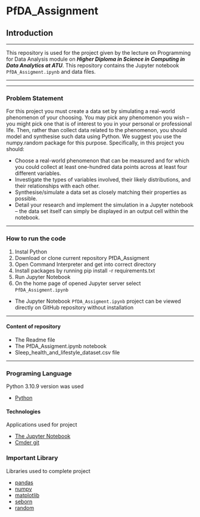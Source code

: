 # PfDA_Assignment

## Introduction

***

This repository is used for the project given by the lecture on Programming for Data Analysis module on <em><strong>Higher Diploma in Science in Computing in Data Analytics at ATU</strong></em>. This repository contains the Jupyter notebook <code>PfDA_Assigment.ipynb</code> and data files. 

*** 

***
### Problem Statement

For this project you must create a data set by simulating a real-world phenomenon of
your choosing. You may pick any phenomenon you wish – you might pick one that is
of interest to you in your personal or professional life. Then, rather than collect data
related to the phenomenon, you should model and synthesise such data using Python.
We suggest you use the numpy.random package for this purpose.
Specifically, in this project you should:

+ Choose a real-world phenomenon that can be measured and for which you could
   collect at least one-hundred data points across at least four different variables.
+ Investigate the types of variables involved, their likely distributions, and their
   relationships with each other.
+ Synthesise/simulate a data set as closely matching their properties as possible.
+ Detail your research and implement the simulation in a Jupyter notebook – the
  data set itself can simply be displayed in an output cell within the notebook.
  
***   

### How to run the code

 1. Instal Python 
 2. Download or clone current repository PfDA_Assigment
 3. Open Command Interpreter and get into correct directory
 4. Install packages by running pip install -r requirements.txt 
 5. Run Jupyter Notebook
 6. On the home page of opened Jupyter server select <code>PfDA_Assigment.ipynb</code>

* The Jupyter Notebook <code>PfDA_Assigment.ipynb</code> project can be viewed directly on GitHub repository without installation 

***

#### Content of repository 
* The Readme file
* The PfDA_Assigment.ipynb notebook 
* Sleep_health_and_lifestyle_dataset.csv file 

***

### Programing Language 
Python 3.10.9 version was used
* [Python](https://www.python.org/)

#### Technologies 
Applications used for project
* [The Jupyter Notebook](https://jupyter.org/)
* [Cmder git](https://cmder.app/)

### Important Library 
Libraries used to complete project
* [pandas](https://pandas.pydata.org/)
* [numpy](https://numpy.org/)
* [matplotlib](https://matplotlib.org/)
* [seborn](https://seaborn.pydata.org/)
* [random](https://docs.python.org/3/library/random.html)



